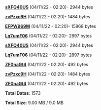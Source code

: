 [**sXFQ40US**](/data/sXFQ40US.txt) (04/11/22 - 02:20)- 2944 bytes

[**zvPzxc9H**](/data/zvPzxc9H.txt) (04/11/22 - 02:20)- 1484 bytes

[**EFPW969M**](/data/EFPW969M.txt) (04/11/22 - 02:20)- 15868 bytes

[**Lq7umF06**](/data/Lq7umF06.txt) (04/11/22 - 02:20)- 2897 bytes

[**sXFQ40US**](/data/sXFQ40US.txt) (04/11/22 - 02:20)- 2944 bytes

[**Lq7umF06**](/data/Lq7umF06.txt) (04/11/22 - 02:20)- 2897 bytes

[**ZF0naGt4**](/data/ZF0naGt4.txt) (04/11/22 - 02:20)- 492 bytes

[**zvPzxc9H**](/data/zvPzxc9H.txt) (04/11/22 - 02:20)- 1484 bytes

[**ZF0naGt4**](/data/ZF0naGt4.txt) (04/11/22 - 02:20)- 492 bytes

**Total Datas**: 1573

**Total Size**: 9.00 MB / 9.0 MB